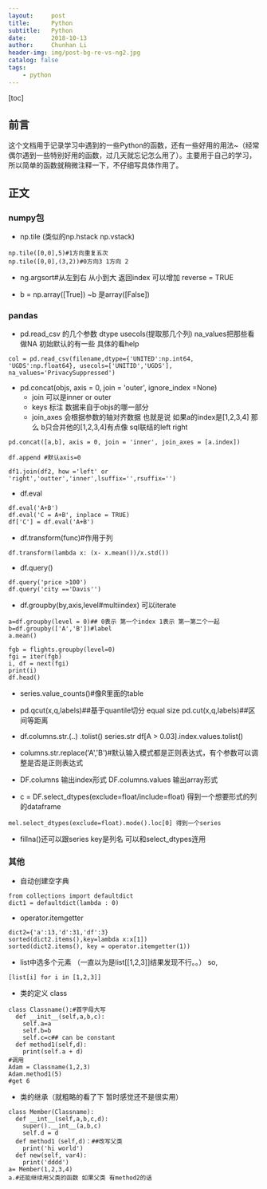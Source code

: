 ```yaml
---
layout:     post
title:      Python
subtitle:   Python
date:       2018-10-13
author:     Chunhan Li
header-img: img/post-bg-re-vs-ng2.jpg
catalog: false
tags:
    - python
---
```


[toc]

## 前言
这个文档用于记录学习中遇到的一些Python的函数，还有一些好用的用法~（经常偶尔遇到一些特别好用的函数，过几天就忘记怎么用了）。主要用于自己的学习，所以简单的函数就稍微注释一下，不仔细写具体作用了。

## 正文
### numpy包
- np.tile (类似的np.hstack np.vstack)
```
np.tile([0,0],5)#1方向重复五次
np.tile([0,0],(3,2))#0方向3 1方向 2
```
- ng.argsort#从左到右 从小到大 返回index 可以增加 reverse = TRUE

- b = np.array([True])
    ~b 是array([False])

### pandas

- pd.read_csv 的几个参数 dtype usecols(提取那几个列) na_values把那些看做NA 初始默认的有一些 具体的看help

```
col = pd.read_csv(filename,dtype={'UNITED':np.int64, 'UGDS':np.float64}, usecols=['UNITID','UGDS'], na_values='PrivacySuppressed')
```

- pd.concat(objs, axis = 0, join = 'outer', ignore_index =None)
  - join 可以是inner or outer
  - keys 标注 数据来自于objs的哪一部分
  - join_axes 会根据参数的轴对齐数据 也就是说 如果a的index是[1,2,3,4] 那么 b只合并他的[1,2,3,4]有点像 sql联结的left right

```
pd.concat([a,b], axis = 0, join = 'inner', join_axes = [a.index])

df.append #默认axis=0

df1.join(df2, how ='left' or 'right','outter','inner',lsuffix='',rsuffix='')

```

- df.eval

```
df.eval('A+B')
df.eval('C = A+B', inplace = TRUE)
df['C'] = df.eval('A+B')
```
- df.transform(func)#作用于列

```
df.transform(lambda x: (x- x.mean())/x.std())
```

- df.query()

```
df.query('price >100')
df.query('city =='Davis'')
```

- df.groupby(by,axis,level#multiindex) 可以iterate

```
a=df.groupby(level = 0)## 0表示 第一个index 1表示 第一第二个一起
b=df.groupby(['A','B'])#label
a.mean()

fgb = flights.groupby(level=0)
fgi = iter(fgb)
i, df = next(fgi)
print(i)
df.head()
```

- series.value_counts()#像R里面的table

- pd.qcut(x,q,labels)##基于quantile切分 equal size
  pd.cut(x,q,labels)##区间等距离

- df.columns.str.(..) .tolist()
  series.str
  df[A > 0.03].index.values.tolist()

- columns.str.replace('A','B')#默认输入模式都是正则表达式，有个参数可以调整是否是正则表达式

- DF.columns 输出index形式
  DF.columns.values 输出array形式

- c = DF.select_dtypes(exclude=float/include=float) 得到一个想要形式的列的dataframe

```
mel.select_dtypes(exclude=float).mode().loc[0] 得到一个series
```

- fillna()还可以跟series key是列名 可以和select_dtypes连用



### 其他
- 自动创建空字典

```
from collections import defaultdict
dict1 = defaultdict(lambda : 0)
```

- operator.itemgetter

```
dict2={'a':13,'d':31,'df':3}
sorted(dict2.items(),key=lambda x:x[1])
sorted(dict2.items(), key = operator.itemgetter(1))
```

- list中选多个元素 （一直以为是list[[1,2,3]]结果发现不行。。）
so,

```
[list[i] for i in [1,2,3]]
```

- 类的定义 class

```
class Classname():#首字母大写
  def __init__(self,a,b,c):
    self.a=a
    self.b=b
    self.c=c## can be constant
  def method1(self,d):
    print(self.a + d)
#调用
Adam = Classname(1,2,3)
Adam.method1(5)
#get 6
```

- 类的继承（就粗略的看了下 暂时感觉还不是很实用）

```
class Member(Classname):
  def __int__(self,a,b,c,d):
    super().__int__(a,b,c)
    self.d = d
  def method1（self,d)：##改写父类
    print('hi world')
  def new(self, var4):
    print('dddd')
a= Member(1,2,3,4)
a.#还能继续用父类的函数 如果父类 有method2的话
```
